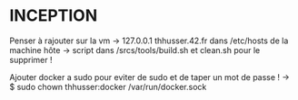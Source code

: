 # INCEPTION

Penser à rajouter sur la vm -> 127.0.0.1 thhusser.42.fr dans /etc/hosts de la machine hôte -> script dans /srcs/tools/build.sh et clean.sh pour le supprimer !

Ajouter docker a sudo pour eviter de sudo et de taper un mot de passe ! -> $ sudo chown thhusser:docker /var/run/docker.sock


